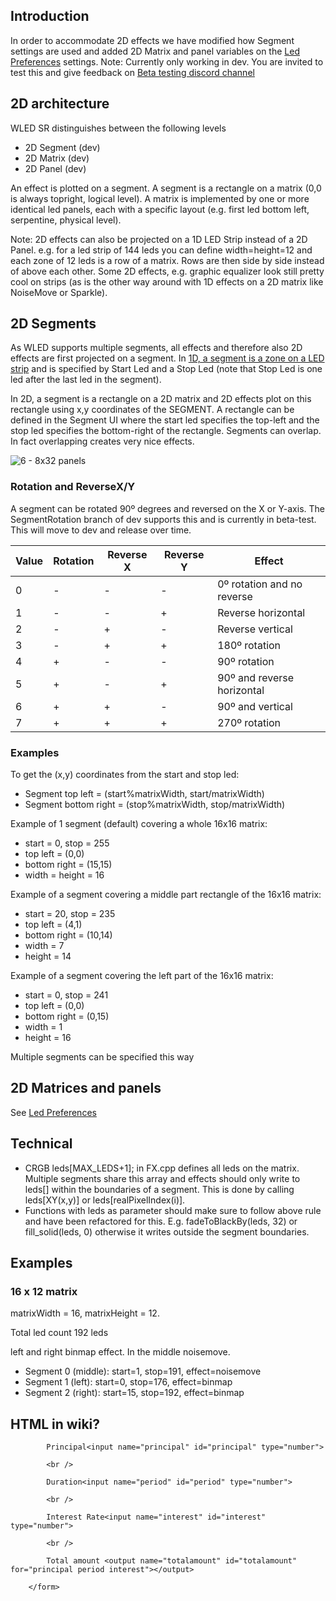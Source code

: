 ## Introduction

In order to accommodate 2D effects we have modified how Segment settings are used and added 2D Matrix and panel variables on the [Led Preferences](https://github.com/atuline/WLED/wiki/LED-Preferences) settings.
Note: Currently only working in dev. You are invited to test this and give feedback on [Beta testing discord channel](https://discord.com/channels/700041398778331156/700701772838207640)

## 2D architecture

WLED SR distinguishes between the following levels
* 2D Segment (dev)
* 2D Matrix (dev)
* 2D Panel (dev)

An effect is plotted on a segment. A segment is a rectangle on a matrix (0,0 is always topright, logical level). A matrix is implemented by one or more identical led panels, each with a specific layout (e.g. first led bottom left, serpentine, physical level).

Note: 2D effects can also be projected on a 1D LED Strip instead of a 2D Panel. e.g. for a led strip of 144 leds you can define width=height=12 and each zone of 12 leds is a row of a matrix. Rows are then side by side instead of above each other. Some 2D effects, e.g. graphic equalizer look still pretty cool on strips (as is the other way around with 1D effects on a 2D matrix like NoiseMove or Sparkle).

## 2D Segments
As WLED supports multiple segments, all effects and therefore also 2D effects are first projected on a segment. In [1D, a segment is a zone on a LED strip](https://github.com/Aircoookie/WLED/wiki/Segments) and is specified by Start Led and a Stop Led (note that Stop Led is one led after the last led in the segment).

In 2D, a segment is a rectangle on a 2D matrix and 2D effects plot on this rectangle using x,y coordinates of the SEGMENT.
A rectangle can be defined in the Segment UI where the start led specifies the top-left and the stop led specifies the bottom-right of the rectangle.
Segments can overlap. In fact overlapping creates very nice effects.

![6 - 8x32 panels](https://github.com/atuline/WLED/blob/assets/media/panels1.jpg?raw=true)


### Rotation and ReverseX/Y
A segment can be rotated 90º degrees and reversed on the X or Y-axis. The SegmentRotation branch of dev supports this and is currently in beta-test. This will move to dev and release over time.

Value | Rotation | Reverse X | Reverse Y| Effect
|---|---|---|---|---|
0|-|-|-|0º rotation and no reverse
1|-|-|+|Reverse horizontal
2|-|+|-|Reverse vertical
3|-|+|+|180º rotation
4|+|-|-|90º rotation
5|+|-|+|90º and reverse horizontal
6|+|+|-|90º and vertical
7|+|+|+|270º rotation

### Examples
To get the (x,y) coordinates from the start and stop led:
* Segment top left = (start%matrixWidth, start/matrixWidth)
* Segment bottom right = (stop%matrixWidth, stop/matrixWidth)

Example of 1 segment (default) covering a whole 16x16 matrix:
* start = 0, stop = 255
* top left = (0,0)
* bottom right = (15,15)
* width = height = 16

Example of a segment covering a middle part rectangle of the 16x16 matrix:
* start = 20, stop = 235
* top left = (4,1)
* bottom right = (10,14)
* width = 7
* height = 14

Example of a segment covering the left part of the 16x16 matrix:
* start = 0, stop = 241
* top left = (0,0)
* bottom right = (0,15)
* width = 1
* height = 16

Multiple segments can be specified this way

## 2D Matrices and panels

See [Led Preferences](https://github.com/atuline/WLED/wiki/LED-Preferences)

## Technical

* CRGB leds[MAX_LEDS+1]; in FX.cpp defines all leds on the matrix. Multiple segments share this array and effects should only write to leds[] within the boundaries of a segment. This is done by calling leds[XY(x,y)] or leds[realPixelIndex(i)].
* Functions with leds as parameter should make sure to follow above rule and have been refactored for this. E.g. fadeToBlackBy(leds, 32) or fill_solid(leds, 0) otherwise it writes outside the segment boundaries. 

## Examples

### 16 x 12 matrix

matrixWidth = 16, matrixHeight = 12.

Total led count 192 leds

left and right binmap effect. In the middle noisemove.

* Segment 0 (middle): start=1, stop=191, effect=noisemove
* Segment 1 (left): start=0, stop=176, effect=binmap
* Segment 2 (right): start=15, stop=192, effect=binmap

## HTML in wiki?

<form onsubmit="return false" oninput="    totalamount.value = Math.round(principal.value * (Math.pow((1 + interest.value / 100), period.value)) * 100) / 100;">

            Principal<input name="principal" id="principal" type="number">

            <br />

            Duration<input name="period" id="period" type="number">

            <br />

            Interest Rate<input name="interest" id="interest" type="number">

            <br />

            Total amount <output name="totalamount" id="totalamount" for="principal period interest"></output>

        </form>